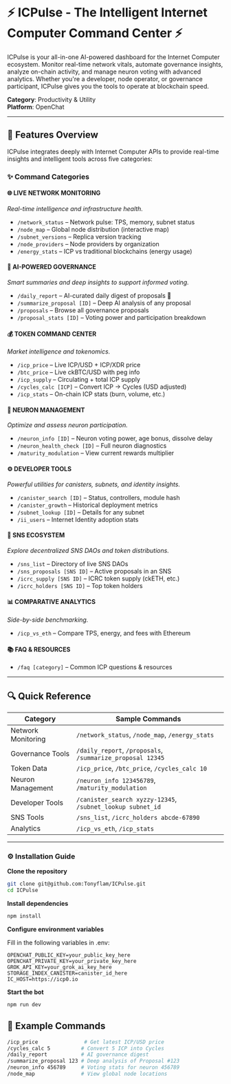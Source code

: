# ⚡ ICPulse - The Intelligent Internet Computer Command Center ⚡

ICPulse is your all-in-one AI-powered dashboard for the Internet Computer ecosystem. Monitor real-time network vitals, automate governance insights, analyze on-chain activity, and manage neuron voting with advanced analytics. Whether you're a developer, node operator, or governance participant, ICPulse gives you the tools to operate at blockchain speed.

**Category**: Productivity & Utility  
**Platform**: OpenChat  

---

## 🚀 Features Overview

ICPulse integrates deeply with Internet Computer APIs to provide real-time insights and intelligent tools across five categories:

### ✨ Command Categories

#### 🌐 LIVE NETWORK MONITORING
_Real-time intelligence and infrastructure health._

- `/network_status` – Network pulse: TPS, memory, subnet status  
- `/node_map` – Global node distribution (interactive map)  
- `/subnet_versions` – Replica version tracking  
- `/node_providers` – Node providers by organization  
- `/energy_stats` – ICP vs traditional blockchains (energy usage)  

#### 🤖 AI-POWERED GOVERNANCE
_Smart summaries and deep insights to support informed voting._

- `/daily_report` – AI-curated daily digest of proposals 🧠  
- `/summarize_proposal [ID]` – Deep AI analysis of any proposal  
- `/proposals` – Browse all governance proposals  
- `/proposal_stats [ID]` – Voting power and participation breakdown  

#### 💰 TOKEN COMMAND CENTER
_Market intelligence and tokenomics._

- `/icp_price` – Live ICP/USD + ICP/XDR price  
- `/btc_price` – Live ckBTC/USD with peg info  
- `/icp_supply` – Circulating + total ICP supply  
- `/cycles_calc [ICP]` – Convert ICP → Cycles (USD adjusted)  
- `/icp_stats` – On-chain ICP stats (burn, volume, etc.)  

#### 🧠 NEURON MANAGEMENT
_Optimize and assess neuron participation._

- `/neuron_info [ID]` – Neuron voting power, age bonus, dissolve delay  
- `/neuron_health_check [ID]` – Full neuron diagnostics  
- `/maturity_modulation` – View current rewards multiplier  

#### ⚙️ DEVELOPER TOOLS
_Powerful utilities for canisters, subnets, and identity insights._

- `/canister_search [ID]` – Status, controllers, module hash  
- `/canister_growth` – Historical deployment metrics  
- `/subnet_lookup [ID]` – Details for any subnet  
- `/ii_users` – Internet Identity adoption stats  

#### 🌱 SNS ECOSYSTEM
_Explore decentralized SNS DAOs and token distributions._

- `/sns_list` – Directory of live SNS DAOs  
- `/sns_proposals [SNS ID]` – Active proposals in an SNS  
- `/icrc_supply [SNS ID]` – ICRC token supply (ckETH, etc.)  
- `/icrc_holders [SNS ID]` – Top token holders  

#### 📊 COMPARATIVE ANALYTICS
_Side-by-side benchmarking._

- `/icp_vs_eth` – Compare TPS, energy, and fees with Ethereum  

#### 📚 FAQ & RESOURCES
- `/faq [category]` – Common ICP questions & resources  

---

## 🔍 Quick Reference

| Category            | Sample Commands                                  |
|---------------------|-------------------------------------------------|
| Network Monitoring  | `/network_status`, `/node_map`, `/energy_stats` |
| Governance Tools    | `/daily_report`, `/proposals`, `/summarize_proposal 12345` |
| Token Data          | `/icp_price`, `/btc_price`, `/cycles_calc 10`   |
| Neuron Management   | `/neuron_info 123456789`, `/maturity_modulation` |
| Developer Tools     | `/canister_search xyzzy-12345`, `/subnet_lookup subnet_id` |
| SNS Tools           | `/sns_list`, `/icrc_holders abcde-67890`        |
| Analytics           | `/icp_vs_eth`, `/icp_stats`                     |

---

### ⚙️ Installation Guide
**Clone the repository**

```bash
git clone git@github.com:Tonyflam/ICPulse.git
cd ICPulse
```

**Install dependencies**

```bash
npm install
```

**Configure environment variables**

Fill in the following variables in .env:

```env
OPENCHAT_PUBLIC_KEY=your_public_key_here
OPENCHAT_PRIVATE_KEY=your_private_key_here
GROK_API_KEY=your_grok_ai_key_here
STORAGE_INDEX_CANISTER=canister_id_here
IC_HOST=https://icp0.io
```

**Start the bot**

```bash
npm run dev
```


## 🧪 Example Commands
```bash
/icp_price               # Get latest ICP/USD price
/cycles_calc 5          # Convert 5 ICP into Cycles
/daily_report           # AI governance digest
/summarize_proposal 123 # Deep analysis of Proposal #123
/neuron_info 456789     # Voting stats for neuron 456789
/node_map               # View global node locations


